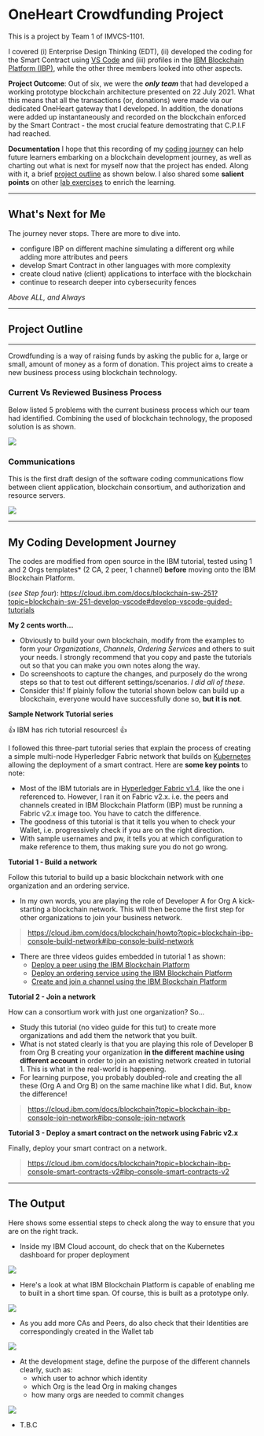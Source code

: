 # OneHeart Crowdfunding Project 
This is a project by Team 1 of IMVCS-1101. 

I covered (i) Enterprise Design Thinking (EDT), (ii) developed the coding for the Smart Contract using [VS Code](https://marketplace.visualstudio.com/items?itemName=IBMBlockchain.ibm-blockchain-platform) and (iii) profiles in the [IBM Blockchain Platform \(IBP)](https://cloud.ibm.com/docs/blockchain/howto/ibp-v2-deploy-iks.html#ibp-v2-deploy-iks), while the other three members looked into other aspects. 

**Project Outcome**: Out of six, we were the _**only team**_ that had developed a working prototype blockchain architecture presented on 22 July 2021. What this means that all the transactions (or, donations) were made via our dedicated OneHeart gateway that I developed. In addition, the donations were added up instantaneously and recorded on the blockchain enforced by the Smart Contract - the most crucial feature demostrating that C.P.I.F had reached. 

**Documentation** I hope that this recording of my [coding journey](https://github.com/tkokhing/OneHeart#my-coding-development-journey) can help future learners embarking on a blockchain development journey, as well as charting out what is next for myself now that the project has ended. Along with it, a brief [project outline](https://github.com/tkokhing/OneHeart#project-outline) as shown below. I also shared some **salient points** on other [lab exercises](https://github.com/tkokhing/Adventures/tree/main/IBM_myNotes) to enrich the learning.  

--------------------------------------

## What's Next for Me

The journey never stops. There are more to dive into. 
* configure IBP on different machine simulating a different org while adding more attributes and peers
* develop Smart Contract in other languages with more complexity 
* create cloud native (client) applications to interface with the blockchain
* continue to research deeper into cybersecurity fences 

_Above ALL, and Always_
 
--------------------------------------
## Project Outline
--------------------------------------
Crowdfunding is a way of raising funds by asking the public for a, large or small, amount of money as a form of donation. This project aims to create a new business process using blockchain technology. 

### Current Vs Reviewed Business Process 
Below listed 5 problems with the current business process which our team had identified. Combining the used of blockchain technology, the proposed solution is as shown.  

![](images/business_process-blockchain.gif)

### Communications
This is the first draft design of the software coding communications flow between client application, blockchain consortium, and authorization and resource servers. 

![](images/features_and_security.png)

--------------------------------------
## My Coding Development Journey
The codes are modified from open source in the IBM tutorial, tested using 1 and 2 Orgs templates* (2 CA, 2 peer, 1 channel) **before** moving onto the IBM Blockchain Platform. 

(*see Step four*): https://cloud.ibm.com/docs/blockchain-sw-251?topic=blockchain-sw-251-develop-vscode#develop-vscode-guided-tutorials

**My 2 cents worth...**

* Obviously to build your own blockchain, modify from the examples to form your _Organizations_, _Channels_, _Ordering Services_ and others to suit your needs. I strongly recommend that you copy and paste the tutorials out so that you can make you own notes along the way. 
* Do screenshoots to capture the changes, and purposely do the wrong steps so that to test out different settings/scenarios. _I did all of these_. 
* Consider this! If plainly follow the tutorial shown below can build up a blockchain, everyone would have successfully done so, **but it is not**. 


**Sample Network Tutorial series**

:+1: IBM has rich tutorial resources! :+1: 

I followed this three-part tutorial series that explain the process of creating a simple multi-node Hyperledger Fabric network that builds on [Kubernetes](https://www.ibm.com/cloud/kubernetes-service) allowing the deployment of a smart contract. Here are **some key points** to note: 

* Most of the IBM tutorials are in [Hyperledger Fabric v1.4](https://hyperledger-fabric.readthedocs.io/en/release-1.4/), like the one i referenced to. However, I ran it on Fabric v2.x. i.e. the peers and channels created in IBM Blockchain Platform (IBP) must be running a Fabric v2.x image too. You have to catch the difference. 
* The goodness of this tutorial is that it tells you when to check your Wallet, i.e. progressively check if you are on the right direction.
* With sample usernames and pw, it tells you at which configuration to make reference to them, thus making sure you do not go wrong. 

**Tutorial 1 - Build a network**

Follow this tutorial to build up a basic blockchain network with one organization and an ordering service. 
* In my own words, you are playing the role of Developer A for Org A kick-starting a blockchain network. This will then become the first step for other organizations to join your business network.
> https://cloud.ibm.com/docs/blockchain/howto?topic=blockchain-ibp-console-build-network#ibp-console-build-network  

* There are three videos guides embedded in tutorial 1 as shown:
  * [Deploy a peer using the IBM Blockchain Platform](https://www.youtube.com/watch?v=PAC0PPPFxLE&t=15s) 
  * [Deploy an ordering service using the IBM Blockchain Platform](https://www.youtube.com/watch?v=lapmfN_tucg&t=10s) 
  * [Create and join a channel using the IBM Blockchain Platform](https://www.youtube.com/watch?v=iFAl66ee-Qs) 


**Tutorial 2 - Join a network** 

How can a consortium work with just one organization? So...
* Study this tutorial (no video guide for this tut) to create more organizations and add them the network that you built.
* What is not stated clearly is that you are playing this role of Developer B from Org B creating your organization **in the different machine using different account** in order to join an existing network created in tutorial 1. This is what in the real-world is happening. 
* For learning purpose, you probably doubled-role and creating the all these (Org A and Org B) on the same machine like what I did. But, know the difference!
> https://cloud.ibm.com/docs/blockchain?topic=blockchain-ibp-console-join-network#ibp-console-join-network


**Tutorial 3 - Deploy a smart contract on the network using Fabric v2.x** 

Finally, deploy your smart contract on a network. 
> https://cloud.ibm.com/docs/blockchain?topic=blockchain-ibp-console-smart-contracts-v2#ibp-console-smart-contracts-v2

--------------------------------------


## The Output

Here shows some essential steps to check along the way to ensure that you are on the right track.

* Inside my IBM Cloud account, do check that on the Kubernetes dashboard for proper deployment

![](images/k8s_deployment.gif)

* Here's a look at what IBM Blockchain Platform is capable of enabling me to built in a short time span. Of course, this is built as a prototype only. 

![](images/inside_OneHeartBlockchain.gif)

* As you add more CAs and Peers, do also check that their Identities are correspondingly created in the Wallet tab

![](images/check_identities.gif)

* At the development stage, define the purpose of the different channels clearly, such as:
  * which user to achnor which identity
  * which Org is the lead Org in making changes
  * how many orgs are needed to commit changes

![](images/channel_details.gif)

* T.B.C


